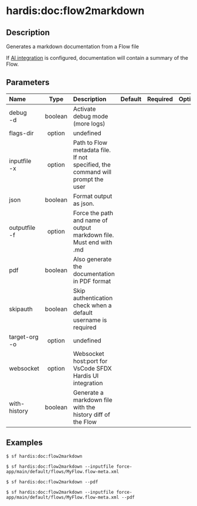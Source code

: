 <!-- This file has been generated with command 'sf hardis:doc:plugin:generate'. Please do not update it manually or it may be overwritten -->
# hardis:doc:flow2markdown

## Description

Generates a markdown documentation from a Flow file
  
If [AI integration](https://sfdx-hardis.cloudity.com/salesforce-ai-setup/) is configured, documentation will contain a summary of the Flow.  
  

## Parameters

|Name|Type|Description|Default|Required|Options|
|:---|:--:|:----------|:-----:|:------:|:-----:|
|debug<br/>-d|boolean|Activate debug mode (more logs)||||
|flags-dir|option|undefined||||
|inputfile<br/>-x|option|Path to Flow metadata file. If not specified, the command will prompt the user||||
|json|boolean|Format output as json.||||
|outputfile<br/>-f|option|Force the path and name of output markdown file. Must end with .md||||
|pdf|boolean|Also generate the documentation in PDF format||||
|skipauth|boolean|Skip authentication check when a default username is required||||
|target-org<br/>-o|option|undefined||||
|websocket|option|Websocket host:port for VsCode SFDX Hardis UI integration||||
|with-history|boolean|Generate a markdown file with the history diff of the Flow||||

## Examples

```shell
$ sf hardis:doc:flow2markdown
```

```shell
$ sf hardis:doc:flow2markdown --inputfile force-app/main/default/flows/MyFlow.flow-meta.xml
```

```shell
$ sf hardis:doc:flow2markdown --pdf
```

```shell
$ sf hardis:doc:flow2markdown --inputfile force-app/main/default/flows/MyFlow.flow-meta.xml --pdf
```


